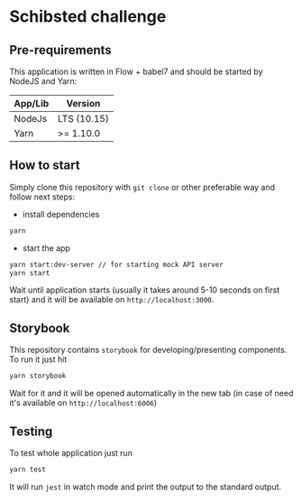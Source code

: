 # Schibsted challenge

## Pre-requirements

This application is written in Flow + babel7 and should be started by NodeJS and Yarn:

| App/Lib | Version     |
| ------- | ----------- |
| NodeJs  | LTS (10.15) |
| Yarn    | >= 1.10.0   |

## How to start

Simply clone this repository with `git clone` or other preferable way and follow next steps:

- install dependencies

```bash
yarn
```

- start the app

```bash
yarn start:dev-server // for starting mock API server
yarn start
```

Wait until application starts (usually it takes around 5-10 seconds on first start) and it will be available on `http://localhost:3000`.

## Storybook

This repository contains `storybook` for developing/presenting components. To run it just hit

```bash
yarn storybook
```

Wait for it and it will be opened automatically in the new tab (in case of need it's available on `http://localhost:6006`)

## Testing

To test whole application just run

```bash
yarn test
```

It will run `jest` in watch mode and print the output to the standard output.
